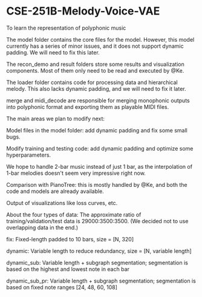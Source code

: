 # CSE-251B-Melody-Voice-VAE
To learn the representation of polyphonic music

The model folder contains the core files for the model. However, this model currently has a series of minor issues, and it does not support dynamic padding. We will need to fix this later.

The recon_demo and result folders store some results and visualization components. Most of them only need to be read and executed by @Ke.

The loader folder contains code for processing data and hierarchical melody. This also lacks dynamic padding, and we will need to fix it later.

merge and midi_decode are responsible for merging monophonic outputs into polyphonic format and exporting them as playable MIDI files.

The main areas we plan to modify next:

Model files in the model folder: add dynamic padding and fix some small bugs.

Modify training and testing code: add dynamic padding and optimize some hyperparameters.

We hope to handle 2-bar music instead of just 1 bar, as the interpolation of 1-bar melodies doesn't seem very impressive right now.

Comparison with PianoTree: this is mostly handled by @Ke, and both the code and models are already available.

Output of visualizations like loss curves, etc.

About the four types of data:
The approximate ratio of training/validation/test data is 29000:3500:3500. (We decided not to use overlapping data in the end.)

fix: Fixed-length padded to 10 bars, size = [N, 320]

dynamic: Variable length to reduce redundancy, size = [N, variable length]

dynamic_sub: Variable length + subgraph segmentation; segmentation is based on the highest and lowest note in each bar

dynamic_sub_pr: Variable length + subgraph segmentation; segmentation is based on fixed note ranges [24, 48, 60, 108]


